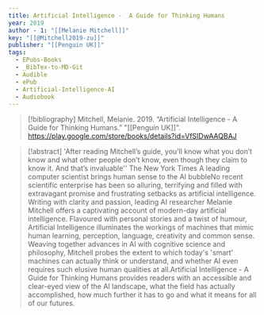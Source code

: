 ```yaml
---
title: Artificial Intelligence -  A Guide for Thinking Humans
year: 2019
author - 1: "[[Melanie Mitchell]]"
key: "[[@Mitchell2019-zu]]"
publisher: "[[Penguin UK]]"
tags:
  - EPubs-Books
  - _BibTex-to-MD-Git
  - Audible
  - ePub
  - Artificial-Intelligence-AI
  - Audiobook
---
```


> [!bibliography]
> Mitchell, Melanie. 2019. “Artificial Intelligence -  A Guide for Thinking Humans.” "[[Penguin UK]]". https://play.google.com/store/books/details?id=VfSIDwAAQBAJ

> [!abstract]
> 'After reading Mitchell’s guide, you’ll know what you don’t know and what other people don’t know, even though they claim to know it. And that’s invaluable'' The New York Times A leading computer scientist brings human sense to the AI bubbleNo recent scientific enterprise has been so alluring, terrifying and filled with extravagant promise and frustrating setbacks as artificial intelligence. Writing with clarity and passion, leading AI researcher Melanie Mitchell offers a captivating account of modern-day artificial intelligence. Flavoured with personal stories and a twist of humour, Artificial Intelligence illuminates the workings of machines that mimic human learning, perception, language, creativity and common sense. Weaving together advances in AI with cognitive science and philosophy, Mitchell probes the extent to which today's 'smart' machines can actually think or understand, and whether AI even requires such elusive human qualities at all.Artificial Intelligence -  A Guide for Thinking Humans provides readers with an accessible and clear-eyed view of the AI landscape, what the field has actually accomplished, how much further it has to go and what it means for all of our futures.